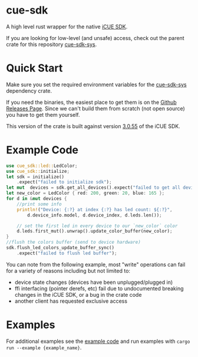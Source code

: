 # cue-sdk

A high level rust wrapper for the native [iCUE SDK](https://github.com/CorsairOfficial/cue-sdk).

If you are looking for low-level (and unsafe) access, check out the parent crate 
for this repository [cue-sdk-sys](https://github.com/scottroemeschke/cue-sdk-sys).

 # Quick Start

 Make sure you set the required environment variables for the [cue-sdk-sys](https://crates.io/crates/cue-sdk-sys)
 dependency crate.

 If you need the binaries, the easiest place to get them is on the [Github Releases Page](https://github.com/CorsairOfficial/cue-sdk).
 Since we can't build them from scratch (not open source) you have to get them yourself.

 This version of the crate is built against version [3.0.55](https://github.com/CorsairOfficial/cue-sdk/releases/tag/v3.0.355)
 of the iCUE SDK.

 # Example Code

 ```rust
 use cue_sdk::led::LedColor;
 use cue_sdk::initialize;
 let sdk = initialize()
     .expect("failed to initialize sdk");
 let mut  devices = sdk.get_all_devices().expect("failed to get all devices");
 let new_color = LedColor { red: 200, green: 20, blue: 165 };
 for d in &mut devices {
     //print some info
     println!("Device: {:?} at index {:?} has led count: ${:?}",
         d.device_info.model, d.device_index, d.leds.len());

     // set the first led in every device to our `new_color` color
     d.leds.first_mut().unwrap().update_color_buffer(new_color);
 }
 //flush the colors buffer (send to device hardware)
 sdk.flush_led_colors_update_buffer_sync()
     .expect("failed to flush led buffer");
 ```

 You can note from the following example, most "write" operations can fail
 for a variety of reasons including but not limited to:

 - device state changes (devices have been unplugged/plugged in)
 - ffi interfacing (pointer derefs, etc) fail due to undocumented breaking changes in the iCUE SDK,
 or a bug in the crate code
 - another client has requested exclusive access

 # Examples

 For additional examples see the [example code](https://github.com/scottroemeschke/cue-sdk-rust)
 and run examples with `cargo run --example {example_name}`.
